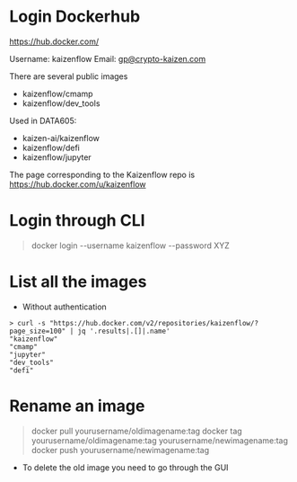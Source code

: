 # Login Dockerhub

https://hub.docker.com/

Username: kaizenflow
Email: gp@crypto-kaizen.com

There are several public images

- kaizenflow/cmamp
- kaizenflow/dev_tools

Used in DATA605:
- kaizen-ai/kaizenflow
- kaizenflow/defi
- kaizenflow/jupyter

The page corresponding to the Kaizenflow repo is
https://hub.docker.com/u/kaizenflow

# Login through CLI

> docker login --username kaizenflow --password XYZ

# List all the images

- Without authentication
```
> curl -s "https://hub.docker.com/v2/repositories/kaizenflow/?page_size=100" | jq '.results|.[]|.name'
"kaizenflow"
"cmamp"
"jupyter"
"dev_tools"
"defi"
```

# Rename an image

> docker pull yourusername/oldimagename:tag
> docker tag yourusername/oldimagename:tag yourusername/newimagename:tag
> docker push yourusername/newimagename:tag

- To delete the old image you need to go through the GUI
